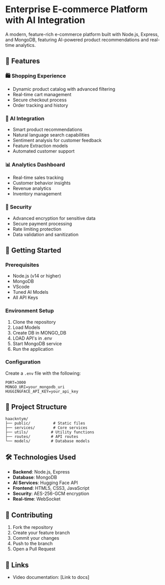 # Enterprise E-commerce Platform with AI Integration

A modern, feature-rich e-commerce platform built with Node.js, Express, and MongoDB, featuring AI-powered product recommendations and real-time analytics.

## 🌟 Features

### 🛍️ Shopping Experience
- Dynamic product catalog with advanced filtering
- Real-time cart management
- Secure checkout process
- Order tracking and history

### 🤖 AI Integration
- Smart product recommendations
- Natural language search capabilities
- Sentiment analysis for customer feedback
- Feature Extraction models
- Automated customer support

### 📊 Analytics Dashboard
- Real-time sales tracking
- Customer behavior insights
- Revenue analytics
- Inventory management

### 🔐 Security
- Advanced encryption for sensitive data
- Secure payment processing
- Rate limiting protection
- Data validation and sanitization

## 🚀 Getting Started

### Prerequisites
- Node.js (v14 or higher)
- MongoDB
- VScode
- Tuned AI Models
- All API Keys

### Environment Setup
1. Clone the repository
2. Load Models
3. Create DB in MONGO_DB
4. LOAD API's in .env
5. Start MongoDB service
6. Run the application

### Configuration
Create a `.env` file with the following:
```
PORT=3000
MONGO_URI=your_mongodb_uri
HUGGINGFACE_API_KEY=your_api_key
```

## 📁 Project Structure

```
haackntym/
├── public/          # Static files
├── services/        # Core services
├── utils/          # Utility functions
├── routes/         # API routes
└── models/         # Database models
```

## 🛠️ Technologies Used

- **Backend**: Node.js, Express
- **Database**: MongoDB
- **AI Services**: Hugging Face API
- **Frontend**: HTML5, CSS3, JavaScript
- **Security**: AES-256-GCM encryption
- **Real-time**: WebSocket

## 🤝 Contributing

1. Fork the repository
2. Create your feature branch
3. Commit your changes
4. Push to the branch
5. Open a Pull Request


## 🔗 Links

- Video documentation: [Link to docs]

